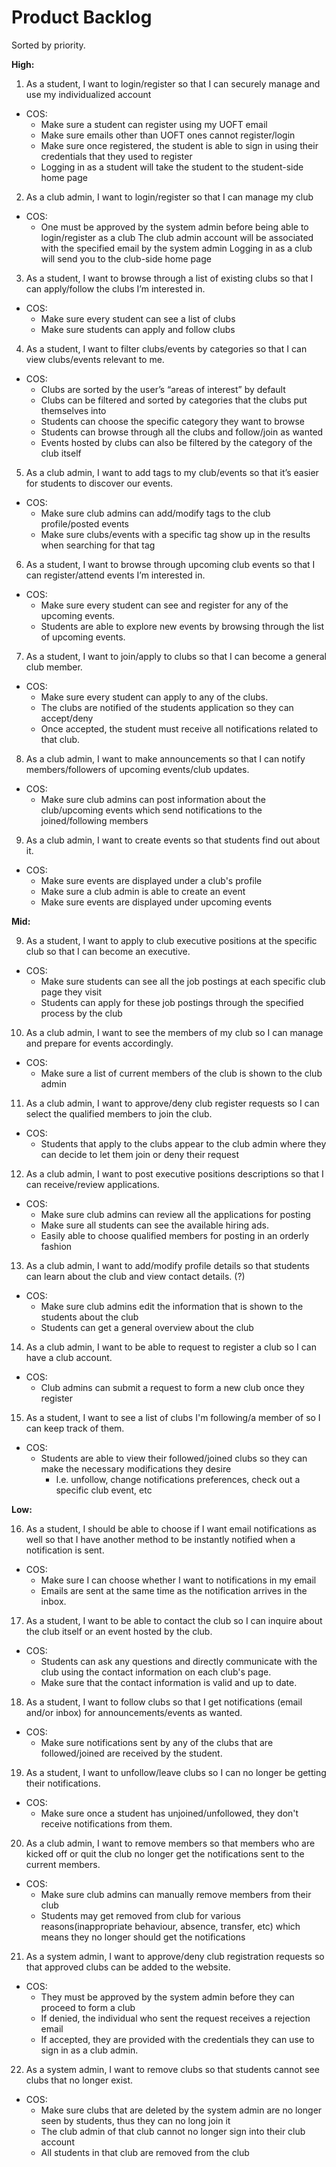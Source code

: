 # Product Backlog

Sorted by priority.

__High:__

1. As a student, I want to login/register so that I can securely manage and use my individualized account
- COS:
   - Make sure a student can register using my UOFT email
   - Make sure emails other than UOFT ones cannot register/login
   - Make sure once registered, the student is able to sign in using their credentials that they used to register
   - Logging in as a student will take the student to the student-side home page

2. As a club admin, I want to login/register so that I can manage my club
- COS:
  - One must be approved by the system admin before being able to login/register as a club
The club admin account will be associated with the specified email by the system admin
Logging in as a club will send you to the club-side home page

3. As a student, I want to browse through a list of existing clubs so that I can apply/follow the clubs I’m interested in.
- COS:
  - Make sure every student can see a list of clubs
  - Make sure students can apply and follow clubs

4. As a student, I want to filter clubs/events by categories so that I can view clubs/events relevant to me.
- COS:
  - Clubs are sorted by the user’s “areas of interest” by default
  - Clubs can be filtered and sorted by categories that the clubs put themselves into
  - Students can choose the specific category they want to browse
  - Students can browse through all the clubs and follow/join as wanted
  - Events hosted by clubs can also be filtered by the category of the club itself

5. As a club admin, I want to add tags to my club/events so that it’s easier for students to discover our events.
- COS:
  - Make sure club admins can add/modify tags to the club profile/posted events
  - Make sure clubs/events with a specific tag show up in the results when searching for that tag

6. As a student, I want to browse through upcoming club events so that I can register/attend events I’m interested in.
- COS:
  - Make sure every student can see and register for any of the upcoming events.
  - Students are able to explore new events by browsing through the list of upcoming events.

7. As a student, I want to join/apply to clubs so that I can become a general club member.
- COS:
  - Make sure every student can apply to any of the clubs.
  - The clubs are notified of the students application so they can accept/deny
  - Once accepted, the student must receive all notifications related to that club.

8. As a club admin, I want to make announcements so that I can notify members/followers of upcoming events/club updates.
- COS:
  - Make sure club admins can post information about the club/upcoming events which send notifications to the joined/following members

9. As a club admin, I want to create events so that students find out about it.
- COS:
  - Make sure events are displayed under a club's profile
  - Make sure a club admin is able to create an event
  - Make sure events are displayed under upcoming events


__Mid:__

9. As a student, I want to apply to club executive positions at the specific club so that I can become an executive.
- COS:
  - Make sure students can see all the job postings at each specific club page they visit
  - Students can apply for these job postings through the specified process by the club

10. As a club admin, I want to see the members of my club so I can manage and prepare for events accordingly.
- COS:
  - Make sure a list of current members of the club is shown to the club admin

11. As a club admin, I want to approve/deny club register requests so I can select the qualified members to join the club.
- COS:
  - Students that apply to the clubs appear to the club admin where they can decide to let them join or deny their request

12. As a club admin, I want to post executive positions descriptions so that I can receive/review applications.
- COS:
  - Make sure club admins can review all the applications for posting
  - Make sure all students can see the available hiring ads.
  - Easily able to choose qualified members for posting in an orderly fashion

13. As a club admin, I want to add/modify profile details so that students can learn about the club and view contact details. (?)
- COS:
  - Make sure club admins edit the information that is shown to the students about the club
  - Students can get a general overview about the club

14. As a club admin, I want to be able to request to register a club so I can have a club account.
- COS:
  - Club admins can submit a request to form a new club once they register

15. As a student, I want to see a list of clubs I'm following/a member of so I can keep track of them.
- COS:
  - Students are able to view their followed/joined clubs so they can make the necessary modifications they desire
    - I.e. unfollow, change notifications preferences, check out a specific club event, etc

__Low:__

16. As a student, I should be able to choose if I want email notifications as well so that I have another method to be instantly notified when a notification is sent.
- COS:
  - Make sure I can choose whether I want to notifications in my email
  - Emails are sent at the same time as the notification arrives in the inbox.

17. As a student, I want to be able to contact the club so I can inquire about the club itself or an event hosted by the club.
- COS:
  - Students can ask any questions and directly communicate with the club using the contact information on each club's page.
  - Make sure that the contact information is valid and up to date.

18. As a student, I want to follow clubs so that I get notifications (email and/or inbox) for announcements/events as wanted.
- COS:
  - Make sure notifications sent by any of the clubs that are followed/joined are received by the student.

19. As a student, I want to unfollow/leave clubs so I can no longer be getting their notifications.
- COS:
  - Make sure once a student has unjoined/unfollowed, they don't receive notifications from them.

20. As a club admin, I want to remove members so that members who are kicked off or quit the club no longer get the notifications sent to the current members.
- COS:
  - Make sure club admins can manually remove members from their club
  - Students may get removed from club for various reasons(inappropriate behaviour, absence, transfer, etc) which means they no longer should get the notifications

21. As a system admin, I want to approve/deny club registration requests so that approved clubs can be added to the website.
- COS:
  - They must be approved by the system admin before they can proceed to form a club
  - If denied, the individual who sent the request receives a rejection email
  - If accepted, they are provided with the credentials they can use to sign in as a club admin.

22. As a system admin, I want to remove clubs so that students cannot see clubs that no longer exist.
- COS:
  - Make sure clubs that are deleted by the system admin are no longer seen by students, thus they can no long join it
  - The club admin of that club cannot no longer sign into their club account
  - All students in that club are removed from the club
